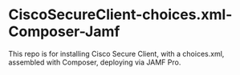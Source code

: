 # CiscoSecureClient-choices.xml-Composer-Jamf
This repo is for installing Cisco Secure Client, with a choices.xml, assembled with Composer, deploying via JAMF Pro.
